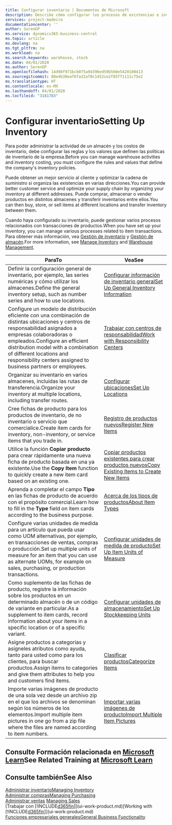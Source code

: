 ```yaml
---
title: Configurar inventario | Documentos de Microsoft
description: Describe cómo configurar los procesos de existencias e inventario, incluidas las rutas de transferencia y las ubicaciones, como los almacenes.
services: project-madeira
documentationcenter: ''
author: SorenGP
ms.service: dynamics365-business-central
ms.topic: article
ms.devlang: na
ms.tgt_pltfrm: na
ms.workload: na
ms.search.keywords: warehouse, stock
ms.date: 04/01/2020
ms.author: SorenGP
ms.openlocfilehash: 14d98f971bcb075a94396ed59b560e5420100413
ms.sourcegitcommit: 88e4b30eaf6fa32af0c1452ce2f85ff1111c75e2
ms.translationtype: HT
ms.contentlocale: es-MX
ms.lasthandoff: 04/01/2020
ms.locfileid: "3181783"
---
```

# <a name="setting-up-inventory"></a><span data-ttu-id="b0dcf-103">Configurar inventario</span><span class="sxs-lookup"><span data-stu-id="b0dcf-103">Setting Up Inventory</span></span>
<span data-ttu-id="b0dcf-104">Para poder administrar la actividad de un almacén y los costos de inventario, debe configurar las reglas y los valores que definen las políticas de inventario de la empresa.</span><span class="sxs-lookup"><span data-stu-id="b0dcf-104">Before you can manage warehouse activities and inventory costing, you must configure the rules and values that define the company's inventory policies.</span></span>

<span data-ttu-id="b0dcf-105">Puede obtener un mejor servicio al cliente y optimizar la cadena de suministro si organiza las existencias en varias direcciones.</span><span class="sxs-lookup"><span data-stu-id="b0dcf-105">You can provide better customer service and optimize your supply chain by organizing your inventory at different addresses.</span></span> <span data-ttu-id="b0dcf-106">Puede comprar, almacenar o vender productos en distintos almacenes y transferir inventarios entre ellos.</span><span class="sxs-lookup"><span data-stu-id="b0dcf-106">You can then buy, store, or sell items at different locations and transfer inventory between them.</span></span>

<span data-ttu-id="b0dcf-107">Cuando haya configurado su inventario, puede gestionar varios procesos relacionados con transacciones de productos.</span><span class="sxs-lookup"><span data-stu-id="b0dcf-107">When you have set up your inventory, you can manage various processes related to item transactions.</span></span> <span data-ttu-id="b0dcf-108">Para obtener más información, vea [Gestión de inventario](inventory-manage-inventory.md) y [Gestión de almacén](warehouse-manage-warehouse.md).</span><span class="sxs-lookup"><span data-stu-id="b0dcf-108">For more information, see [Manage Inventory](inventory-manage-inventory.md) and [Warehouse Management](warehouse-manage-warehouse.md).</span></span>

| <span data-ttu-id="b0dcf-109">Para</span><span class="sxs-lookup"><span data-stu-id="b0dcf-109">To</span></span> | <span data-ttu-id="b0dcf-110">Vea</span><span class="sxs-lookup"><span data-stu-id="b0dcf-110">See</span></span> |
| --- | --- |
| <span data-ttu-id="b0dcf-111">Definir la configuración general de inventario, por ejemplo, las series numéricas y cómo utilizar los almacenes.</span><span class="sxs-lookup"><span data-stu-id="b0dcf-111">Define the general inventory setup, such as number series and how to use locations.</span></span> |[<span data-ttu-id="b0dcf-112">Configurar información de inventario general</span><span class="sxs-lookup"><span data-stu-id="b0dcf-112">Set Up General Inventory Information</span></span>](inventory-how-setup-general.md) |
|<span data-ttu-id="b0dcf-113">Configure un modelo de distribución eficiente con una combinación de distintas ubicaciones y centros de responsabilidad asignados a empresas colaboradoras o empleados.</span><span class="sxs-lookup"><span data-stu-id="b0dcf-113">Configure an efficient distribution model with a combination of different locations and responsibility centers assigned to business partners or employees.</span></span>|[<span data-ttu-id="b0dcf-114">Trabajar con centros de responsabilidad</span><span class="sxs-lookup"><span data-stu-id="b0dcf-114">Work with Responsibility Centers</span></span>](inventory-responsibility-centers.md)|
| <span data-ttu-id="b0dcf-115">Organizar su inventario en varios almacenes, incluidas las rutas de transferencia.</span><span class="sxs-lookup"><span data-stu-id="b0dcf-115">Organize your inventory at multiple locations, including transfer routes.</span></span> |[<span data-ttu-id="b0dcf-116">Configurar ubicaciones</span><span class="sxs-lookup"><span data-stu-id="b0dcf-116">Set Up Locations</span></span>](inventory-how-register-new-items.md) |
| <span data-ttu-id="b0dcf-117">Cree fichas de producto para los productos de inventario, de no inventario o servicio que comercialice.</span><span class="sxs-lookup"><span data-stu-id="b0dcf-117">Create item cards for inventory, non-inventory, or service items that you trade in.</span></span> |[<span data-ttu-id="b0dcf-118">Registro de productos nuevos</span><span class="sxs-lookup"><span data-stu-id="b0dcf-118">Register New Items</span></span>](inventory-how-register-new-items.md) |
|<span data-ttu-id="b0dcf-119">Utilice la función **Copiar producto** para crear rápidamente una nueva ficha de producto basada en una ya existente.</span><span class="sxs-lookup"><span data-stu-id="b0dcf-119">Use the **Copy Item** function to quickly create a new item card based on an existing one.</span></span>|[<span data-ttu-id="b0dcf-120">Copiar productos existentes para crear productos nuevos</span><span class="sxs-lookup"><span data-stu-id="b0dcf-120">Copy Existing Items to Create New Items</span></span>](inventory-how-copy-items.md)|
|<span data-ttu-id="b0dcf-121">Aprenda a completar el campo **Tipo** en las fichas de producto de acuerdo con el propósito comercial.</span><span class="sxs-lookup"><span data-stu-id="b0dcf-121">Learn how to fill in the **Type** field on item cards according to the business purpose.</span></span>|[<span data-ttu-id="b0dcf-122">Acerca de los tipos de productos</span><span class="sxs-lookup"><span data-stu-id="b0dcf-122">About Item Types</span></span>](inventory-about-item-types.md)|
|<span data-ttu-id="b0dcf-123">Configure varias unidades de medida para un artículo que pueda usar como UOM alternativas, por ejemplo, en transacciones de ventas, compras o producción.</span><span class="sxs-lookup"><span data-stu-id="b0dcf-123">Set up multiple units of measure for an item that you can use as alternate UOMs, for example on sales, purchasing, or production transactions.</span></span>|[<span data-ttu-id="b0dcf-124">Configurar unidades de medida de producto</span><span class="sxs-lookup"><span data-stu-id="b0dcf-124">Set Up Item Units of Measure</span></span>](inventory-how-setup-units-of-measure.md)|
|<span data-ttu-id="b0dcf-125">Como suplemento de las fichas de producto, registre la información sobre los productos en un determinado almacén o de un código de variante en particular.</span><span class="sxs-lookup"><span data-stu-id="b0dcf-125">As a supplement to item cards, record information about your items in a specific location or of a specific variant.</span></span>|[<span data-ttu-id="b0dcf-126">Configurar unidades de almacenamiento</span><span class="sxs-lookup"><span data-stu-id="b0dcf-126">Set Up Stockkeeping Units</span></span>](inventory-how-to-set-up-stockkeeping-units.md)|
| <span data-ttu-id="b0dcf-127">Asigne productos a categorías y asígneles atributos como ayuda, tanto para usted como para los clientes, para buscar productos.</span><span class="sxs-lookup"><span data-stu-id="b0dcf-127">Assign items to categories and give them attributes to help you and customers find items.</span></span> |[<span data-ttu-id="b0dcf-128">Clasificar productos</span><span class="sxs-lookup"><span data-stu-id="b0dcf-128">Categorize Items</span></span>](inventory-how-categorize-items.md) |
|<span data-ttu-id="b0dcf-129">Importe varias imágenes de producto de una sola vez desde un archivo zip en el que los archivos se denominan según los números de los elementos.</span><span class="sxs-lookup"><span data-stu-id="b0dcf-129">Import multiple item pictures in one go from a zip file where the files are named according to item numbers.</span></span>|[<span data-ttu-id="b0dcf-130">Importar varias imágenes de producto</span><span class="sxs-lookup"><span data-stu-id="b0dcf-130">Import Multiple Item Pictures</span></span>](inventory-how-import-item-pictures.md)|

## <a name="see-related-training-at-microsoft-learn"></a><span data-ttu-id="b0dcf-131">Consulte Formación relacionada en [Microsoft Learn](/learn/modules/trade-get-started-dynamics-365-business-central/)</span><span class="sxs-lookup"><span data-stu-id="b0dcf-131">See Related Training at [Microsoft Learn](/learn/modules/trade-get-started-dynamics-365-business-central/)</span></span>

## <a name="see-also"></a><span data-ttu-id="b0dcf-132">Consulte también</span><span class="sxs-lookup"><span data-stu-id="b0dcf-132">See Also</span></span>
[<span data-ttu-id="b0dcf-133">Administrar inventario</span><span class="sxs-lookup"><span data-stu-id="b0dcf-133">Managing Inventory</span></span>](inventory-manage-inventory.md)  
[<span data-ttu-id="b0dcf-134">Administrar compras</span><span class="sxs-lookup"><span data-stu-id="b0dcf-134">Managing Purchasing</span></span>](purchasing-manage-purchasing.md)  
<span data-ttu-id="b0dcf-135">[Administrar ventas](sales-manage-sales.md)  </span><span class="sxs-lookup"><span data-stu-id="b0dcf-135">[Managing Sales](sales-manage-sales.md)  </span></span>  
<span data-ttu-id="b0dcf-136">[Trabajar con [!INCLUDE[d365fin](includes/d365fin_md.md)]](ui-work-product.md)</span><span class="sxs-lookup"><span data-stu-id="b0dcf-136">[Working with [!INCLUDE[d365fin](includes/d365fin_md.md)]](ui-work-product.md)</span></span>  
[<span data-ttu-id="b0dcf-137">Funciones empresariales generales</span><span class="sxs-lookup"><span data-stu-id="b0dcf-137">General Business Functionality</span></span>](ui-across-business-areas.md)
